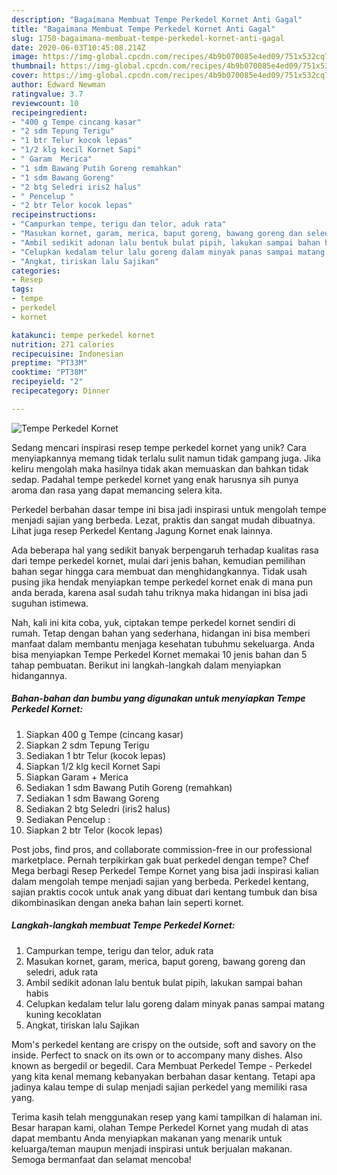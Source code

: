 ```yaml
---
description: "Bagaimana Membuat Tempe Perkedel Kornet Anti Gagal"
title: "Bagaimana Membuat Tempe Perkedel Kornet Anti Gagal"
slug: 1750-bagaimana-membuat-tempe-perkedel-kornet-anti-gagal
date: 2020-06-03T10:45:08.214Z
image: https://img-global.cpcdn.com/recipes/4b9b070085e4ed09/751x532cq70/tempe-perkedel-kornet-foto-resep-utama.jpg
thumbnail: https://img-global.cpcdn.com/recipes/4b9b070085e4ed09/751x532cq70/tempe-perkedel-kornet-foto-resep-utama.jpg
cover: https://img-global.cpcdn.com/recipes/4b9b070085e4ed09/751x532cq70/tempe-perkedel-kornet-foto-resep-utama.jpg
author: Edward Newman
ratingvalue: 3.7
reviewcount: 10
recipeingredient:
- "400 g Tempe cincang kasar"
- "2 sdm Tepung Terigu"
- "1 btr Telur kocok lepas"
- "1/2 klg kecil Kornet Sapi"
- " Garam  Merica"
- "1 sdm Bawang Putih Goreng remahkan"
- "1 sdm Bawang Goreng"
- "2 btg Seledri iris2 halus"
- " Pencelup "
- "2 btr Telor kocok lepas"
recipeinstructions:
- "Campurkan tempe, terigu dan telor, aduk rata"
- "Masukan kornet, garam, merica, baput goreng, bawang goreng dan seledri, aduk rata"
- "Ambil sedikit adonan lalu bentuk bulat pipih, lakukan sampai bahan habis"
- "Celupkan kedalam telur lalu goreng dalam minyak panas sampai matang kuning kecoklatan"
- "Angkat, tiriskan lalu Sajikan"
categories:
- Resep
tags:
- tempe
- perkedel
- kornet

katakunci: tempe perkedel kornet 
nutrition: 271 calories
recipecuisine: Indonesian
preptime: "PT33M"
cooktime: "PT38M"
recipeyield: "2"
recipecategory: Dinner

---
```



![Tempe Perkedel Kornet](https://img-global.cpcdn.com/recipes/4b9b070085e4ed09/751x532cq70/tempe-perkedel-kornet-foto-resep-utama.jpg)

Sedang mencari inspirasi resep tempe perkedel kornet yang unik? Cara menyiapkannya memang tidak terlalu sulit namun tidak gampang juga. Jika keliru mengolah maka hasilnya tidak akan memuaskan dan bahkan tidak sedap. Padahal tempe perkedel kornet yang enak harusnya sih punya aroma dan rasa yang dapat memancing selera kita.

Perkedel berbahan dasar tempe ini bisa jadi inspirasi untuk mengolah tempe menjadi sajian yang berbeda. Lezat, praktis dan sangat mudah dibuatnya. Lihat juga resep Perkedel Kentang Jagung Kornet enak lainnya.

Ada beberapa hal yang sedikit banyak berpengaruh terhadap kualitas rasa dari tempe perkedel kornet, mulai dari jenis bahan, kemudian pemilihan bahan segar hingga cara membuat dan menghidangkannya. Tidak usah pusing jika hendak menyiapkan tempe perkedel kornet enak di mana pun anda berada, karena asal sudah tahu triknya maka hidangan ini bisa jadi suguhan istimewa.


Nah, kali ini kita coba, yuk, ciptakan tempe perkedel kornet sendiri di rumah. Tetap dengan bahan yang sederhana, hidangan ini bisa memberi manfaat dalam membantu menjaga kesehatan tubuhmu sekeluarga. Anda bisa menyiapkan Tempe Perkedel Kornet memakai 10 jenis bahan dan 5 tahap pembuatan. Berikut ini langkah-langkah dalam menyiapkan hidangannya.

<!--inarticleads1-->

##### Bahan-bahan dan bumbu yang digunakan untuk menyiapkan Tempe Perkedel Kornet:

1. Siapkan 400 g Tempe (cincang kasar)
1. Siapkan 2 sdm Tepung Terigu
1. Sediakan 1 btr Telur (kocok lepas)
1. Siapkan 1/2 klg kecil Kornet Sapi
1. Siapkan  Garam + Merica
1. Sediakan 1 sdm Bawang Putih Goreng (remahkan)
1. Sediakan 1 sdm Bawang Goreng
1. Sediakan 2 btg Seledri (iris2 halus)
1. Sediakan  Pencelup :
1. Siapkan 2 btr Telor (kocok lepas)


Post jobs, find pros, and collaborate commission-free in our professional marketplace. Pernah terpikirkan gak buat perkedel dengan tempe? Chef Mega berbagi Resep Perkedel Tempe Kornet yang bisa jadi inspirasi kalian dalam mengolah tempe menjadi sajian yang berbeda. Perkedel kentang, sajian praktis cocok untuk anak yang dibuat dari kentang tumbuk dan bisa dikombinasikan dengan aneka bahan lain seperti kornet. 

<!--inarticleads2-->

##### Langkah-langkah membuat Tempe Perkedel Kornet:

1. Campurkan tempe, terigu dan telor, aduk rata
1. Masukan kornet, garam, merica, baput goreng, bawang goreng dan seledri, aduk rata
1. Ambil sedikit adonan lalu bentuk bulat pipih, lakukan sampai bahan habis
1. Celupkan kedalam telur lalu goreng dalam minyak panas sampai matang kuning kecoklatan
1. Angkat, tiriskan lalu Sajikan


Mom&#39;s perkedel kentang are crispy on the outside, soft and savory on the inside. Perfect to snack on its own or to accompany many dishes. Also known as bergedil or begedil. Cara Membuat Perkedel Tempe - Perkedel yang kita kenal memang kebanyakan berbahan dasar kentang. Tetapi apa jadinya kalau tempe di sulap menjadi sajian perkedel yang memiliki rasa yang. 

Terima kasih telah menggunakan resep yang kami tampilkan di halaman ini. Besar harapan kami, olahan Tempe Perkedel Kornet yang mudah di atas dapat membantu Anda menyiapkan makanan yang menarik untuk keluarga/teman maupun menjadi inspirasi untuk berjualan makanan. Semoga bermanfaat dan selamat mencoba!
